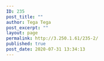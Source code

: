 ```yaml
---
ID: 235
post_title: ""
author: Tega Tega
post_excerpt: ""
layout: page
permalink: http://3.250.1.61/235-2/
published: true
post_date: 2020-07-31 13:34:13
---
```

<!-- wp:themeisle-blocks/advanced-columns {"id":"wp-block-themeisle-blocks-advanced-columns-b6aa517d","columns":1,"layout":"equal"} -->
<div class="wp-block-themeisle-blocks-advanced-columns has-1-columns has-desktop-equal-layout has-tablet-equal-layout has-mobile-equal-layout has-default-gap has-vertical-unset" id="wp-block-themeisle-blocks-advanced-columns-b6aa517d"><div class="wp-block-themeisle-blocks-advanced-columns-overlay"></div><div class="innerblocks-wrap"><!-- wp:themeisle-blocks/advanced-column {"id":"wp-block-themeisle-blocks-advanced-column-919cf931","columnWidth":"100"} -->
<div class="wp-block-themeisle-blocks-advanced-column" id="wp-block-themeisle-blocks-advanced-column-919cf931"><!-- wp:tribe/tickets -->
<div class="wp-block-tribe-tickets"><!-- wp:tribe/tickets-item {"hasBeenCreated":true,"ticketId":236} -->
<div class="wp-block-tribe-tickets-item"></div>
<!-- /wp:tribe/tickets-item --></div>
<!-- /wp:tribe/tickets --></div>
<!-- /wp:themeisle-blocks/advanced-column --></div></div>
<!-- /wp:themeisle-blocks/advanced-columns -->